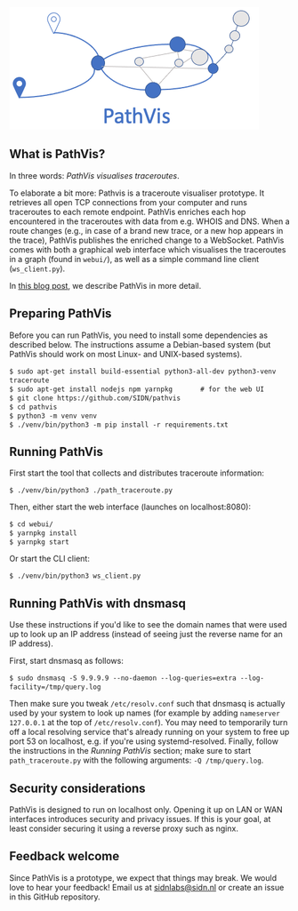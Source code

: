 ![blub](pathvis.png)

## What is PathVis?

In three words: *PathVis visualises traceroutes*.

To elaborate a bit more:
Pathvis is a traceroute visualiser prototype.
It retrieves all open TCP connections from your computer and runs traceroutes to each remote endpoint.
PathVis enriches each hop encountered in the traceroutes with data from e.g. WHOIS and DNS.
When a route changes (e.g., in case of a brand new trace, or a new hop appears in the trace), PathVis publishes the enriched change to a WebSocket. 
PathVis comes with both a graphical web interface which visualises the traceroutes in a graph (found in `webui/`), as well as a simple command line client (`ws_client.py`).

In [this blog post](https://www.sidnlabs.nl/en/news-and-blogs/pathvis-visualising-traceroute-for-non-technical-users), we describe PathVis in more detail.

## Preparing PathVis

Before you can run PathVis, you need to install some dependencies as described below.
The instructions assume a Debian-based system
(but PathVis should work on most Linux- and UNIX-based systems).

```
$ sudo apt-get install build-essential python3-all-dev python3-venv traceroute
$ sudo apt-get install nodejs npm yarnpkg		# for the web UI
$ git clone https://github.com/SIDN/pathvis
$ cd pathvis
$ python3 -m venv venv
$ ./venv/bin/python3 -m pip install -r requirements.txt
```

## Running PathVis

First start the tool that collects and distributes traceroute information:
```
$ ./venv/bin/python3 ./path_traceroute.py
```

Then, either start the web interface (launches on localhost:8080):
```
$ cd webui/
$ yarnpkg install
$ yarnpkg start
```
Or start the CLI client:
```
$ ./venv/bin/python3 ws_client.py
```

## Running PathVis with dnsmasq

Use these instructions if you'd like to see the domain names that were used up to look up an IP address (instead of seeing just the reverse name for an IP address).

First, start dnsmasq as follows:
```
$ sudo dnsmasq -S 9.9.9.9 --no-daemon --log-queries=extra --log-facility=/tmp/query.log
```
Then make sure you tweak `/etc/resolv.conf` such that dnsmasq is actually used by your system to look up names (for example by adding `nameserver 127.0.0.1` at the top of `/etc/resolv.conf`).
You may need to temporarily turn off a local resolving service that's already running on your system to free up port 53 on localhost, e.g. if you're using systemd-resolved.
Finally, follow the instructions in the *Running PathVis* section; make sure to start `path_traceroute.py` with the following arguments: `-Q /tmp/query.log`.

## Security considerations

PathVis is designed to run on localhost only.
Opening it up on LAN or WAN interfaces introduces security and privacy issues.
If this is your goal, at least consider securing it using a reverse proxy such as nginx.

## Feedback welcome

Since PathVis is a prototype, we expect that things may break.
We would love to hear your feedback!
Email us at sidnlabs@sidn.nl or create an issue in this GitHub repository.

